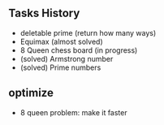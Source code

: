 ## Tasks History

* deletable prime (return how many ways)
* Equimax (almost solved)
* 8 Queen chess board (in progress)
* (solved) Armstrong number 
* (solved) Prime numbers 


## optimize
* 8 queen problem: make it faster 

